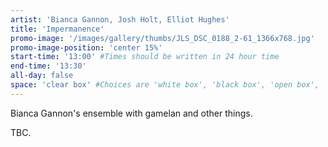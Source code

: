 ```yaml
---
artist: 'Bianca Gannon, Josh Holt, Elliot Hughes'
title: 'Impermanence'
promo-image: '/images/gallery/thumbs/JLS_DSC_0188_2-61_1366x768.jpg'
promo-image-position: 'center 15%'
start-time: '13:00' #Times should be written in 24 hour time
end-time: '13:30'
all-day: false
space: 'clear box' #Choices are 'white box', 'black box', 'open box', 'grounds'
---
```

<!-- Description -->
Bianca Gannon's ensemble with gamelan and other things. 

<!-- Bio -->
TBC.